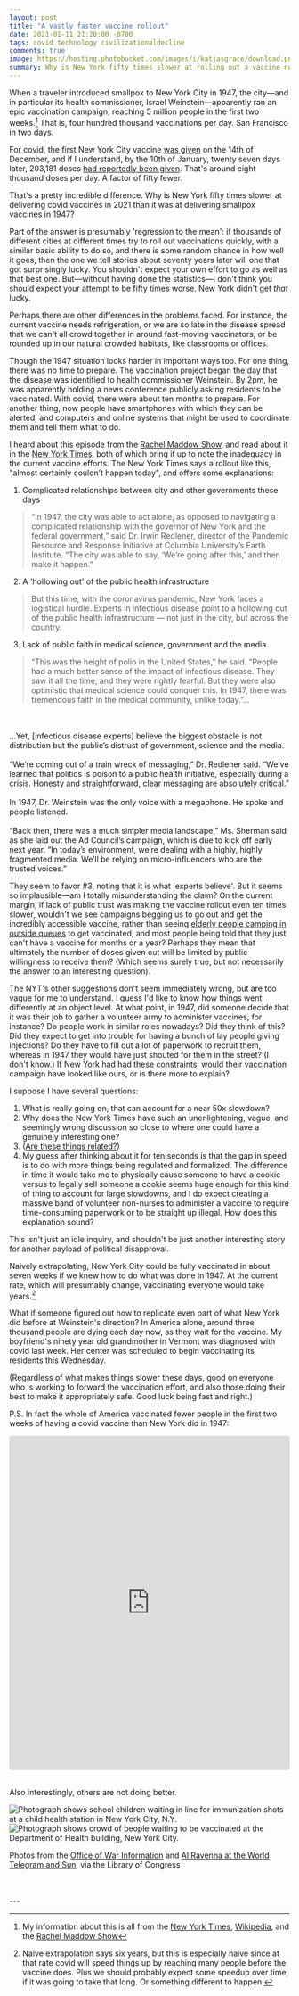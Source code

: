 ```yaml
---
layout: post
title: "A vastly faster vaccine rollout"
date: 2021-01-11 21:20:00 -0700
tags: covid technology civilizationaldecline
comments: true
image: https://hosting.photobucket.com/images/i/katjasgrace/download.png
summary: Why is New York fifty times slower at rolling out a vaccine now than it was in 1947?
---
```

When a traveler introduced smallpox to New York City in 1947, the city&mdash;and in particular its health commissioner, Israel Weinstein&mdash;apparently ran an epic vaccination campaign, reaching 5 million people in the first two weeks.[^1] That is, four hundred thousand vaccinations per day. San Francisco in two days.

For covid, the first New York City vaccine [was given](https://abc7ny.com/covid-vaccine-coronavirus-pfizer-ny/8763858/) on the 14th of December, and if I understand, by the 10th of January, twenty seven days later, 203,181 doses [had reportedly been given](https://www.reuters.com/article/us-health-coronavirus-vaccines-new-york/mass-vaccination-sites-open-in-new-york-city-as-covid-19-batters-u-s-idUSKBN29F0NR). That's around eight thousand doses per day. A factor of fifty fewer.<!--ex-->

That's a pretty incredible difference. Why is New York fifty times slower at delivering covid vaccines in 2021 than it was at delivering smallpox vaccines in 1947?

Part of the answer is presumably 'regression to the mean': if thousands of different cities at different times try to roll out vaccinations quickly, with a similar basic ability to do so, and there is some random chance in how well it goes, then the one we tell stories about seventy years later will one that got surprisingly lucky. You shouldn't expect your own effort to go as well as that best one. But&mdash;without having done the statistics&mdash;I don't think you should expect your attempt to be fifty times worse. New York didn't get *that* lucky.

Perhaps there are other differences in the problems faced. For instance, the current vaccine needs refrigeration, or we are so late in the disease spread that we can't all crowd together in around fast-moving vaccinators, or be rounded up in our natural crowded habitats, like classrooms or offices.

Though the 1947 situation looks harder in important ways too. For one thing, there was no time to prepare. The vaccination project began the day that the disease was identified to health commissioner Weinstein. By 2pm, he was apparently holding a news conference publicly asking residents to be vaccinated. With covid, there were about ten months to prepare. For another thing, now people have smartphones with which they can be alerted, and computers and online systems that might be used to coordinate them and tell them what to do.

I heard about this episode from the [Rachel Maddow Show](https://art19.com/shows/msnbc-rachel-maddow), and read about it in the [New York Times](https://www.nytimes.com/2020/12/18/nyregion/nyc-smallpox-vaccine.html), both of which bring it up to note the inadequacy in the current vaccine efforts. The New York Times says a rollout like this, "almost certainly couldn’t happen today", and offers some explanations:

1. Complicated relationships between city and other governments these days
  >“In 1947, the city was able to act alone, as opposed to navigating a complicated relationship with the governor of New York and the federal government,” said Dr. Irwin Redlener, director of the Pandemic Resource and Response Initiative at Columbia University’s Earth Institute. “The city was able to say, ‘We’re going after this,’ and then make it happen.”

2. A 'hollowing out' of the public health infrastructure
  >But this time, with the coronavirus pandemic, New York faces a logistical hurdle. Experts in infectious disease point to a hollowing out of the public health infrastructure — not just in the city, but across the country.

3. Lack of public faith in medical science, government and the media
  >“This was the height of polio in the United States,” he said. “People had a much better sense of the impact of infectious disease. They saw it all the time, and they were rightly fearful. But they were also optimistic that medical science could conquer this. In 1947, there was tremendous faith in the medical community, unlike today.”...
  <br>
  <br>
  ...Yet, [infectious disease experts] believe the biggest obstacle is not distribution but the public’s distrust of government, science and the media.
  <br>
  <br>
  “We’re coming out of a train wreck of messaging,” Dr. Redlener said. “We’ve learned that politics is poison to a public health initiative, especially during a crisis. Honesty and straightforward, clear messaging are absolutely critical.”
  <br>
  <br>
  In 1947, Dr. Weinstein was the only voice with a megaphone. He spoke and people listened.
  <br>
  <br>
  “Back then, there was a much simpler media landscape,” Ms. Sherman said as she laid out the Ad Council’s campaign, which is due to kick off early next year. “In today’s environment, we’re dealing with a highly, highly fragmented media. We’ll be relying on micro-influencers who are the trusted voices.”

They seem to favor #3, noting that it is what 'experts believe'. But it seems so implausible&mdash;am I totally misunderstanding the claim? On the current margin, if lack of public trust was making the vaccine rollout even ten times slower, wouldn't we see campaigns begging us to go out and get the incredibly accessible vaccine, rather than seeing [elderly people camping in outside queues](https://www.tampabay.com/news/health/2020/12/30/florida-seniors-begin-swarming-coronavirus-vaccination-sites/) to get vaccinated, and most people being told that they just can't have a vaccine for months or a year? Perhaps they mean that ultimately the number of doses given out will be limited by public willingness to receive them? (Which seems surely true, but not necessarily the answer to an interesting question).

The NYT's other suggestions don't seem immediately wrong, but are too vague for me to understand. I guess I'd like to know how things went differently at an object level. At what point, in 1947, did someone decide that it was their job to gather a volunteer army to administer vaccines, for instance? Do people work in similar roles nowadays? Did they think of this? Did they expect to get into trouble for having a bunch of lay people giving injections? Do they have to fill out a lot of paperwork to recruit them, whereas in 1947 they would have just shouted for them in the street? (I don't know.) If New York had had these constraints, would their vaccination campaign have looked like ours, or is there more to explain?

I suppose I have several questions:
1. What is really going on, that can account for a near 50x slowdown?
2. Why does the New York Times have such an unenlightening, vague, and seemingly wrong discussion so close to where one could have a genuinely interesting one?
3. ([Are these things related?](https://www.lesswrong.com/posts/R4FX6wDmppvZ2JqpB/where-do-did-stable-cooperative-institutions-come-from))
4. My guess after thinking about it for ten seconds is that the gap in speed is to do with more things being regulated and formalized. The difference in time it would take me to physically cause someone to have a cookie versus to legally sell someone a cookie seems huge enough for this kind of thing to account for large slowdowns, and I do expect creating a massive band of volunteer non-nurses to administer a vaccine to require time-consuming paperwork or to be straight up illegal. How does this explanation sound?

This isn't just an idle inquiry, and shouldn't be just another interesting story for another payload of political disapproval.

Naively extrapolating, New York City could be fully vaccinated in about seven weeks if we knew how to do what was done in 1947. At the current rate, which will presumably change, vaccinating everyone would take years.[^2]

What if someone figured out how to replicate even part of what New York did before at Weinstein's direction? In America alone, around three thousand people are dying each day now, as they wait for the vaccine. My boyfriend's ninety year old grandmother in Vermont was diagnosed with covid last week. Her center was scheduled to begin vaccinating its residents this Wednesday.

(Regardless of what makes things slower these days, good on everyone who is working to forward the vaccination effort, and also those doing their best to make it appropriately safe. Good luck being fast and right.)

P.S. In fact the whole of America vaccinated fewer people in the first two weeks of having a covid vaccine than New York did in 1947:

<iframe src="https://ourworldindata.org/grapher/cumulative-covid-vaccinations?tab=chart&stackMode=absolute&country=USA~GBR~CHN~CAN~MEX~DEU~ITA&region=World" loading="lazy" style="width: 100%; height: 600px; border: 0px none;"></iframe>
<br>
<br>

Also interestingly, others are not doing better.



![Photograph shows school children waiting in line for immunization shots at a child health station in New York City, N.Y.](https://hosting.photobucket.com/images/i/katjasgrace/service-pnp-cph-3c10000-3c10000-3c10400-3c10440v.jpg)
![Photograph shows crowd of people waiting to be vaccinated at the Department of Health building, New York City.](https://hosting.photobucket.com/images/i/katjasgrace/download.png)

Photos from the [Office of War Information](https://www.loc.gov/resource/cph.3c10440/) and [Al Ravenna at the World Telegram and Sun](https://www.loc.gov/resource/cph.3c36364/), via the Library of Congress


<br>
<br>
---

[^1]: My information about this is all from the [New York Times](https://www.nytimes.com/2020/12/18/nyregion/nyc-smallpox-vaccine.html), [Wikipedia](https://en.wikipedia.org/wiki/1947_New_York_City_smallpox_outbreak), and the [Rachel Maddow Show](https://art19.com/shows/msnbc-rachel-maddow)

[^2]: Naive extrapolation says six years, but this is especially naive since at that rate covid will speed things up by reaching many people before the vaccine does. Plus we should probably expect some speedup over time, if it was going to take that long. Or something different to happen.

